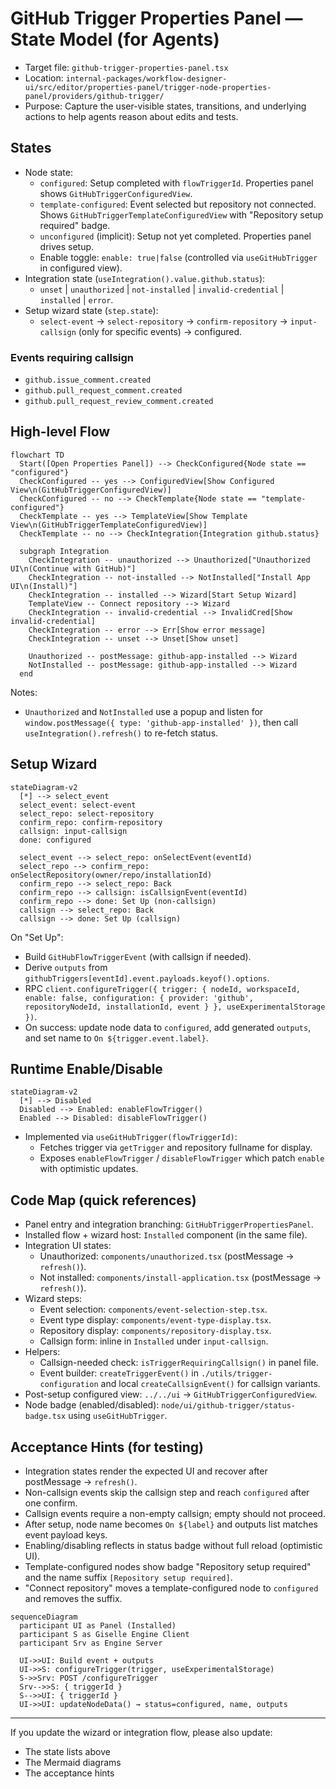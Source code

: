 # GitHub Trigger Properties Panel — State Model (for Agents)

- Target file: `github-trigger-properties-panel.tsx`
- Location: `internal-packages/workflow-designer-ui/src/editor/properties-panel/trigger-node-properties-panel/providers/github-trigger/`
- Purpose: Capture the user-visible states, transitions, and underlying actions to help agents reason about edits and tests.

## States

- Node state:
  - `configured`: Setup completed with `flowTriggerId`. Properties panel shows `GitHubTriggerConfiguredView`.
  - `template-configured`: Event selected but repository not connected. Shows `GitHubTriggerTemplateConfiguredView` with "Repository setup required" badge.
  - `unconfigured` (implicit): Setup not yet completed. Properties panel drives setup.
  - Enable toggle: `enable: true|false` (controlled via `useGitHubTrigger` in configured view).
- Integration state (`useIntegration().value.github.status`):
  - `unset` | `unauthorized` | `not-installed` | `invalid-credential` | `installed` | `error`.
- Setup wizard state (`step.state`):
  - `select-event` → `select-repository` → `confirm-repository` → `input-callsign` (only for specific events) → configured.

### Events requiring callsign
- `github.issue_comment.created`
- `github.pull_request_comment.created`
- `github.pull_request_review_comment.created`

## High-level Flow

```mermaid
flowchart TD
  Start([Open Properties Panel]) --> CheckConfigured{Node state == "configured"}
  CheckConfigured -- yes --> ConfiguredView[Show Configured View\n(GitHubTriggerConfiguredView)]
  CheckConfigured -- no --> CheckTemplate{Node state == "template-configured"}
  CheckTemplate -- yes --> TemplateView[Show Template View\n(GitHubTriggerTemplateConfiguredView)]
  CheckTemplate -- no --> CheckIntegration{Integration github.status}

  subgraph Integration
    CheckIntegration -- unauthorized --> Unauthorized["Unauthorized UI\n(Continue with GitHub)"]
    CheckIntegration -- not-installed --> NotInstalled["Install App UI\n(Install)"]
    CheckIntegration -- installed --> Wizard[Start Setup Wizard]
    TemplateView -- Connect repository --> Wizard
    CheckIntegration -- invalid-credential --> InvalidCred[Show invalid-credential]
    CheckIntegration -- error --> Err[Show error message]
    CheckIntegration -- unset --> Unset[Show unset]

    Unauthorized -- postMessage: github-app-installed --> Wizard
    NotInstalled -- postMessage: github-app-installed --> Wizard
  end
```

Notes:
- `Unauthorized` and `NotInstalled` use a popup and listen for `window.postMessage({ type: 'github-app-installed' })`, then call `useIntegration().refresh()` to re-fetch status.

## Setup Wizard

```mermaid
stateDiagram-v2
  [*] --> select_event
  select_event: select-event
  select_repo: select-repository
  confirm_repo: confirm-repository
  callsign: input-callsign
  done: configured

  select_event --> select_repo: onSelectEvent(eventId)
  select_repo --> confirm_repo: onSelectRepository(owner/repo/installationId)
  confirm_repo --> select_repo: Back
  confirm_repo --> callsign: isCallsignEvent(eventId)
  confirm_repo --> done: Set Up (non-callsign)
  callsign --> select_repo: Back
  callsign --> done: Set Up (callsign)
```

On "Set Up":
- Build `GitHubFlowTriggerEvent` (with callsign if needed).
- Derive `outputs` from `githubTriggers[eventId].event.payloads.keyof().options`.
- RPC `client.configureTrigger({ trigger: { nodeId, workspaceId, enable: false, configuration: { provider: 'github', repositoryNodeId, installationId, event } }, useExperimentalStorage })`.
- On success: update node data to `configured`, add generated `outputs`, and set name to `On ${trigger.event.label}`.

## Runtime Enable/Disable

```mermaid
stateDiagram-v2
  [*] --> Disabled
  Disabled --> Enabled: enableFlowTrigger()
  Enabled --> Disabled: disableFlowTrigger()
```

- Implemented via `useGitHubTrigger(flowTriggerId)`:
  - Fetches trigger via `getTrigger` and repository fullname for display.
  - Exposes `enableFlowTrigger` / `disableFlowTrigger` which patch `enable` with optimistic updates.

## Code Map (quick references)

- Panel entry and integration branching: `GitHubTriggerPropertiesPanel`.
- Installed flow + wizard host: `Installed` component (in the same file).
- Integration UI states:
  - Unauthorized: `components/unauthorized.tsx` (postMessage → `refresh()`).
  - Not installed: `components/install-application.tsx` (postMessage → `refresh()`).
- Wizard steps:
  - Event selection: `components/event-selection-step.tsx`.
  - Event type display: `components/event-type-display.tsx`.
  - Repository display: `components/repository-display.tsx`.
  - Callsign form: inline in `Installed` under `input-callsign`.
- Helpers:
  - Callsign-needed check: `isTriggerRequiringCallsign()` in panel file.
  - Event builder: `createTriggerEvent()` in `./utils/trigger-configuration` and local `createCallsignEvent()` for callsign variants.
- Post-setup configured view: `../../ui` → `GitHubTriggerConfiguredView`.
- Node badge (enabled/disabled): `node/ui/github-trigger/status-badge.tsx` using `useGitHubTrigger`.

## Acceptance Hints (for testing)

- Integration states render the expected UI and recover after postMessage → `refresh()`.
- Non-callsign events skip the callsign step and reach `configured` after one confirm.
- Callsign events require a non-empty callsign; empty should not proceed.
- After setup, node name becomes `On ${label}` and outputs list matches event payload keys.
- Enabling/disabling reflects in status badge without full reload (optimistic UI).
- Template-configured nodes show badge "Repository setup required" and the name suffix `[Repository setup required]`.
- "Connect repository" moves a template-configured node to `configured` and removes the suffix.

```mermaid
sequenceDiagram
  participant UI as Panel (Installed)
  participant S as Giselle Engine Client
  participant Srv as Engine Server

  UI->>UI: Build event + outputs
  UI->>S: configureTrigger(trigger, useExperimentalStorage)
  S->>Srv: POST /configureTrigger
  Srv-->>S: { triggerId }
  S-->>UI: { triggerId }
  UI->>UI: updateNodeData() → status=configured, name, outputs
```

---

If you update the wizard or integration flow, please also update:
- The state lists above
- The Mermaid diagrams
- The acceptance hints
